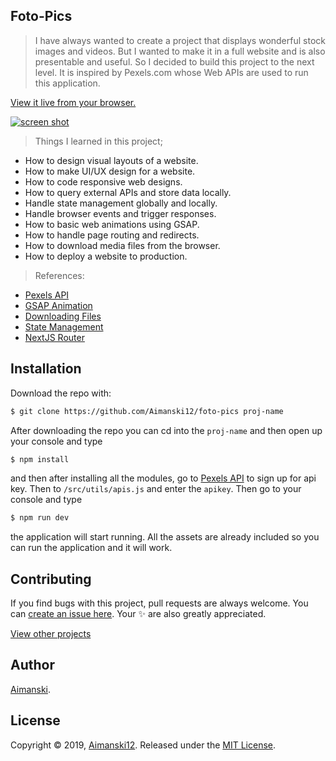 ## Foto-Pics

> I have always wanted to create a project that displays wonderful stock images and videos. But I wanted to make it in a full website and is also presentable and useful. So I decided to build this project to the next level. It is inspired by Pexels.com whose Web APIs are used to run this application. 

[View it live from your browser.](https://foto-pics.vercel.app)<br>

<div float="left">
  <a href="https://youtu.be/gOpke_Eoiac">
    <img src="https://github.com/Aimanski12/proj-resource/blob/master/libs/react/react27-foto-pics.gif" alt="screen shot">
  </a>
</div>

> Things I learned in this project;
  * How to design visual layouts of a website.
  * How to make UI/UX design for a website.
  * How to code responsive web designs.
  * How to query external APIs and store data locally.
  * Handle state management globally and locally.
  * Handle browser events and trigger responses.
  * How to basic web animations using GSAP.
  * How to handle page routing and redirects.
  * How to download media files from the browser.
  * How to deploy a website to production.

  > References:
  * [Pexels API](https://www.pexels.com/api/)
  * [GSAP Animation](https://greensock.com/gsap/)
  * [Downloading Files](https://developer.mozilla.org/en-US/docs/Mozilla/Add-ons/WebExtensions/API/downloads/download)
  * [State Management](https://reactjs.org/docs/hooks-state.html)
  * [NextJS Router](https://nextjs.org/docs/api-reference/next/router)


## Installation


Download the repo with:

```bash
$ git clone https://github.com/Aimanski12/foto-pics proj-name
```

After downloading the repo you can cd into the `proj-name` and then open up your console and type 

```bash
$ npm install
```

and then after installing all the modules, go to [Pexels API](https://www.pexels.com/api/) to sign up for api key. Then to `/src/utils/apis.js` and enter the `apikey`. Then go to your console and type

```bash
$ npm run dev
```

the application will start running. All the assets are already included so you can run the application and it will work. 

## Contributing

If you find bugs with this project, pull requests are always welcome. You can [create an issue here](https://github.com/Aimanski12/foto-pics/issues/new).
Your :sparkles: are also greatly appreciated.

[View other projects](https://github.com/Aimanski12/web_dev_projects)

## Author

[Aimanski](http://bit.ly/aiman-profile-github).

## License 

Copyright © 2019, [Aimanski12](http://bit.ly/aiman-profile-github).
Released under the [MIT License](LICENSE).

